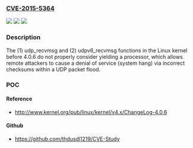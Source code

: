 ### [CVE-2015-5364](https://cve.mitre.org/cgi-bin/cvename.cgi?name=CVE-2015-5364)
![](https://img.shields.io/static/v1?label=Product&message=n%2Fa&color=blue)
![](https://img.shields.io/static/v1?label=Version&message=n%2Fa&color=blue)
![](https://img.shields.io/static/v1?label=Vulnerability&message=n%2Fa&color=brighgreen)

### Description

The (1) udp_recvmsg and (2) udpv6_recvmsg functions in the Linux kernel before 4.0.6 do not properly consider yielding a processor, which allows remote attackers to cause a denial of service (system hang) via incorrect checksums within a UDP packet flood.

### POC

#### Reference
- http://www.kernel.org/pub/linux/kernel/v4.x/ChangeLog-4.0.6

#### Github
- https://github.com/thdusdl1219/CVE-Study

